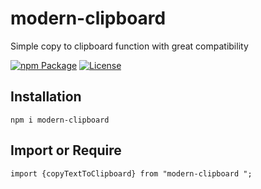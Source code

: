 # modern-clipboard
Simple copy to clipboard function with great compatibility 

[![npm Package](https://img.shields.io/npm/v/modern-clipboard.svg)](https://www.npmjs.org/package/modern-clipboard)
[![License](https://img.shields.io/npm/l/modern-clipboard.svg)](https://github.com/AdarshHatkar/modern-clipboard/blob/main/LICENSE)


Installation
------------

    npm i modern-clipboard 

Import or Require
-----------------
 
    import {copyTextToClipboard} from "modern-clipboard ";
 